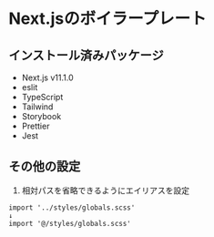 # Next.jsのボイラープレート

## インストール済みパッケージ

- Next.js v11.1.0
- eslit
- TypeScript
- Tailwind
- Storybook
- Prettier
- Jest

## その他の設定

1. 相対パスを省略できるようにエイリアスを設定

```tsx
import '../styles/globals.scss'
↓
import '@/styles/globals.scss'
```
